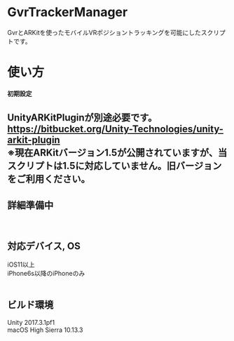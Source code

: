 # GvrTrackerManager
GvrとARKitを使ったモバイルVRポジショントラッキングを可能にしたスクリプトです。

# 使い方
#### 初期設定
UnityARKitPluginが別途必要です。<br>
https://bitbucket.org/Unity-Technologies/unity-arkit-plugin<br>
**※現在ARKitバージョン1.5が公開されていますが、当スクリプトは1.5に対応していません。旧バージョンをご利用ください。**
<br>
----
詳細準備中
----
<br>


## 対応デバイス, OS
iOS11以上<br>
iPhone6s以降のiPhoneのみ<br>
<br>


## ビルド環境<br>
Unity 2017.3.1pf1<br>
macOS High Sierra 10.13.3